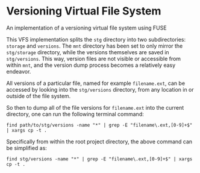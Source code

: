 # Versioning Virtual File System

An implementation of a versioning virtual file system using FUSE

This VFS implementation splits the `stg` directory into two subdirectories: 
`storage` and `versions`. The `mnt` directory has been set to only mirror the
`stg/storage` directory, while the versions themselves are saved in `stg/versions`.
This way, version files are not visible or accessible from within `mnt`, and
the version dump process becomes a relatively easy endeavor.

All versions of a particular file, named for example `filename.ext`, can be 
accessed by looking into the `stg/versions` directory, from any location in or 
outside of the file system.

So then to dump all of the file versions for `filename.ext` into the current
directory, one can run the following terminal command:

```{sh}
find path/to/stg/versions -name "*" | grep -E "filename\.ext,[0-9]+$" | xargs cp -t .
```

Specifically from within the root project directory, the above command
can be simplified as:

```{sh}
find stg/versions -name "*" | grep -E "filename\.ext,[0-9]+$" | xargs cp -t .
```
